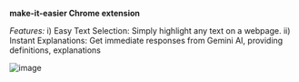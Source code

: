 **make-it-easier Chrome extension**

*Features:*
i) Easy Text Selection: Simply highlight any text on a webpage.
ii) Instant Explanations: Get immediate responses from Gemini AI, providing definitions, explanations

![image](https://github.com/user-attachments/assets/2d4e300f-c0c6-40d4-8fdd-65e68bef9ee8)

